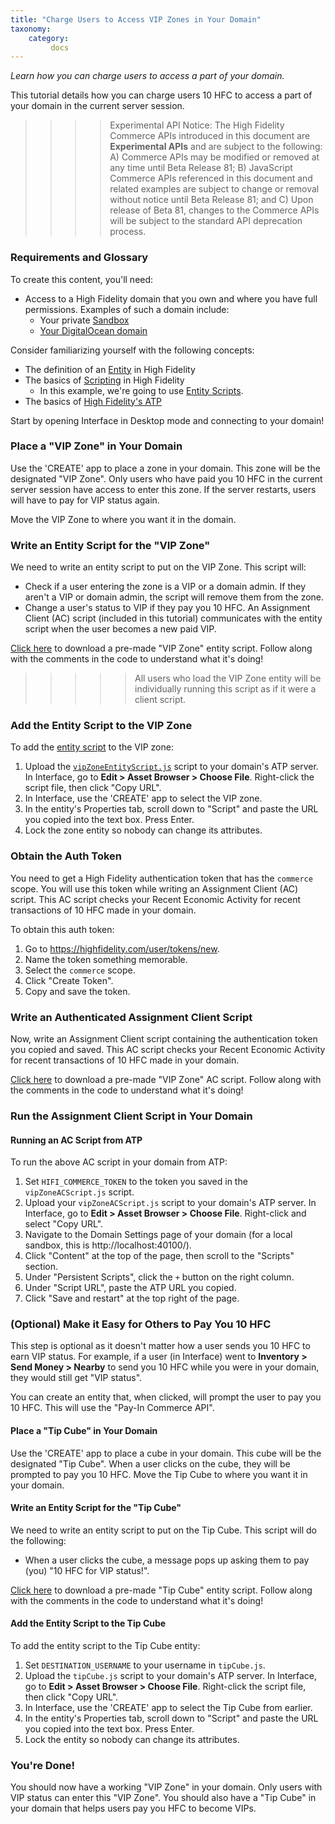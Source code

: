 ```yaml
---
title: "Charge Users to Access VIP Zones in Your Domain"
taxonomy:
    category:
         docs
---
```


*Learn how you can charge users to access a part of your domain.*

This tutorial details how you can charge users 10 HFC to access a part of your domain in the current server session.

>>>> Experimental API Notice: The High Fidelity Commerce APIs introduced in this document are **Experimental APIs** and are subject to the following: A) Commerce APIs may be modified or removed at any time until Beta Release 81; B) JavaScript Commerce APIs referenced in this document and related examples are subject to change or removal without notice until Beta Release 81; and C) Upon release of Beta 81, changes to the Commerce APIs will be subject to the standard API deprecation process.

### Requirements and Glossary
To create this content, you'll need:
* Access to a High Fidelity domain that you own and where you have full permissions. Examples of such a domain include:
    * Your private [Sandbox](../../../create-and-explore/start-working-in-your-sandbox/set-up-your-sandbox)
    * [Your DigitalOcean domain](../../../create-and-explore/start-working-in-your-sandbox/digital-ocean)

Consider familiarizing yourself with the following concepts:
* The definition of an [Entity](../../../create-and-explore/entities) in High Fidelity
* The basics of [Scripting](../../../create-and-explore/all-about-scripting) in High Fidelity
    * In this example, we're going to use [Entity Scripts](../../../learn-with-us/all-about-entity-scripts).
* The basics of [High Fidelity's ATP](../../../create-and-explore/start-working-in-your-sandbox/assignment-clients)


Start by opening Interface in Desktop mode and connecting to your domain!

### Place a "VIP Zone" in Your Domain
Use the 'CREATE' app to place a zone in your domain. This zone will be the designated "VIP Zone". Only users who have paid you 10 HFC in the current server session have access to enter this zone. If the server restarts, users will have to pay for VIP status again.

Move the VIP Zone to where you want it in the domain.

### Write an Entity Script for the "VIP Zone"
We need to write an entity script to put on the VIP Zone. This script will:
* Check if a user entering the zone is a VIP or a domain admin. If they aren't a VIP or domain admin, the script will remove them from the zone.
* Change a user's status to VIP if they pay you 10 HFC. An Assignment Client (AC) script (included in this tutorial) communicates with the entity script when the user becomes a new paid VIP.

[Click here](https://s3.amazonaws.com/hifi-docs-scripts/vipZoneEntityScript.js) to download a pre-made "VIP Zone" entity script. Follow along with the comments in the code to understand what it's doing!

>>>>> All users who load the VIP Zone entity will be individually running this script as if it were a client script.

### Add the Entity Script to the VIP Zone
To add the [entity script](https://s3.amazonaws.com/hifi-docs-scripts/vipZoneEntityScript.js) to the VIP zone:
1. Upload the [`vipZoneEntityScript.js`](https://s3.amazonaws.com/hifi-docs-scripts/vipZoneEntityScript.js) script to your domain's ATP server. In Interface, go to **Edit > Asset Browser > Choose File**. Right-click the script file, then click "Copy URL".
2. In Interface, use the 'CREATE' app to select the VIP zone.
3. In the entity's Properties tab, scroll down to "Script" and paste the URL you copied into the text box. Press Enter.
4. Lock the zone entity so nobody can change its attributes.

### Obtain the Auth Token
You need to get a High Fidelity authentication token that has the `commerce` scope. You will use this token while writing an Assignment Client (AC) script. This AC script checks your Recent Economic Activity for recent transactions of 10 HFC made in your domain.

To obtain this auth token:
1. Go to https://highfidelity.com/user/tokens/new.
2. Name the token something memorable.
3. Select the `commerce` scope.
4. Click "Create Token".
5. Copy and save the token.

### Write an Authenticated Assignment Client Script
Now, write an Assignment Client script containing the authentication token you copied and saved. This AC script checks your Recent Economic Activity for recent transactions of 10 HFC made in your domain.

[Click here](https://s3.amazonaws.com/hifi-docs-scripts/vipZoneACScript.js) to download a pre-made "VIP Zone" AC script. Follow along with the comments in the code to understand what it's doing!

### Run the Assignment Client Script in Your Domain

#### Running an AC Script from ATP
To run the above AC script in your domain from ATP:
1. Set `HIFI_COMMERCE_TOKEN` to the token you saved in the `vipZoneACScript.js` script. 
2. Upload your `vipZoneACScript.js` script to your domain's ATP server. In Interface, go to **Edit > Asset Browser > Choose File**. Right-click and select "Copy URL".
3. Navigate to the Domain Settings page of your domain (for a local sandbox, this is http://localhost:40100/). 
4. Click "Content" at the top of the page, then scroll to the "Scripts" section.
5. Under "Persistent Scripts", click the `+` button on the right column.
6. Under "Script URL", paste the ATP URL you copied.
7. Click "Save and restart" at the top right of the page.

### (Optional) Make it Easy for Others to Pay You 10 HFC
This step is optional as it doesn't matter how a user sends you 10 HFC to earn VIP status. For example, if a user (in Interface) went to **Inventory > Send Money > Nearby** to send you 10 HFC while you were in your domain, they would still get "VIP status".

You can create an entity that, when clicked, will prompt the user to pay you 10 HFC. This will use the "Pay-In Commerce API".

#### Place a "Tip Cube" in Your Domain
Use the 'CREATE' app to place a cube in your domain. This cube will be the designated "Tip Cube". When a user clicks on the cube, they will be prompted to pay you 10 HFC. Move the Tip Cube to where you want it in your domain.

#### Write an Entity Script for the "Tip Cube"
We need to write an entity script to put on the Tip Cube. This script will do the following:
* When a user clicks the cube, a message pops up asking them to pay (you) "10 HFC for VIP status!".

[Click here](https://s3.amazonaws.com/hifi-docs-scripts/tipCube.js) to download a pre-made "Tip Cube" entity script. Follow along with the comments in the code to understand what it's doing!

#### Add the Entity Script to the Tip Cube
To add the entity script to the Tip Cube entity:
1. Set `DESTINATION_USERNAME` to your username in `tipCube.js`.
2. Upload the `tipCube.js` script to your domain's ATP server. In Interface, go to **Edit > Asset Browser > Choose File**. Right-click the script file, then click "Copy URL".
3. In Interface, use the 'CREATE' app to select the Tip Cube from earlier.
4. In the entity's Properties tab, scroll down to "Script" and paste the URL you copied into the text box. Press Enter.
5. Lock the entity so nobody can change its attributes.

### You're Done!
You should now have a working "VIP Zone" in your domain. Only users with VIP status can enter this "VIP Zone". You should also have a "Tip Cube" in your domain that helps users pay you HFC to become VIPs.
